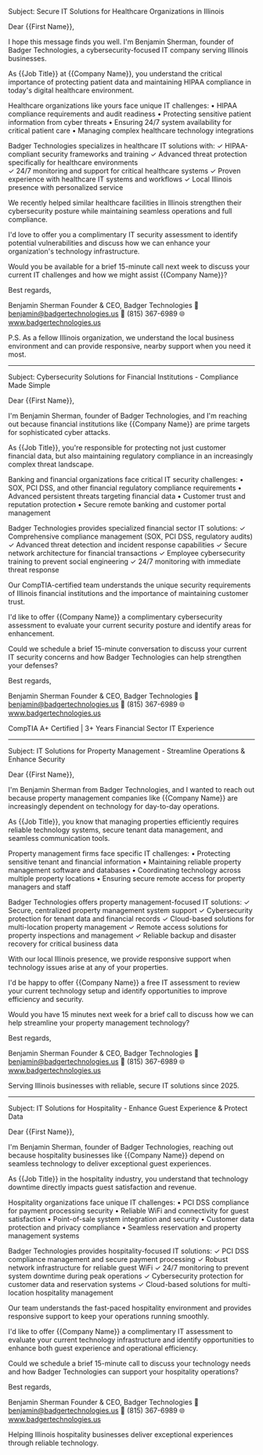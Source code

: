 Subject: Secure IT Solutions for Healthcare Organizations in Illinois

Dear {{First Name}},

I hope this message finds you well. I'm Benjamin Sherman, founder of Badger Technologies, a cybersecurity-focused IT company serving Illinois businesses.

As {{Job Title}} at {{Company Name}}, you understand the critical importance of protecting patient data and maintaining HIPAA compliance in today's digital healthcare environment.

Healthcare organizations like yours face unique IT challenges:
• HIPAA compliance requirements and audit readiness
• Protecting sensitive patient information from cyber threats
• Ensuring 24/7 system availability for critical patient care
• Managing complex healthcare technology integrations

Badger Technologies specializes in healthcare IT solutions with:
✓ HIPAA-compliant security frameworks and training
✓ Advanced threat protection specifically for healthcare environments  
✓ 24/7 monitoring and support for critical healthcare systems
✓ Proven experience with healthcare IT systems and workflows
✓ Local Illinois presence with personalized service

We recently helped similar healthcare facilities in Illinois strengthen their cybersecurity posture while maintaining seamless operations and full compliance.

I'd love to offer you a complimentary IT security assessment to identify potential vulnerabilities and discuss how we can enhance your organization's technology infrastructure.

Would you be available for a brief 15-minute call next week to discuss your current IT challenges and how we might assist {{Company Name}}?

Best regards,

Benjamin Sherman
Founder & CEO, Badger Technologies
📧 [benjamin@badgertechnologies.us](mailto:benjamin@badgertechnologies.us)
📱 (815) 367-6989
🌐 www.badgertechnologies.us

P.S. As a fellow Illinois organization, we understand the local business environment and can provide responsive, nearby support when you need it most.

---

Subject: Cybersecurity Solutions for Financial Institutions - Compliance Made Simple

Dear {{First Name}},

I'm Benjamin Sherman, founder of Badger Technologies, and I'm reaching out because financial institutions like {{Company Name}} are prime targets for sophisticated cyber attacks.

As {{Job Title}}, you're responsible for protecting not just customer financial data, but also maintaining regulatory compliance in an increasingly complex threat landscape.

Banking and financial organizations face critical IT security challenges:
• SOX, PCI DSS, and other financial regulatory compliance requirements
• Advanced persistent threats targeting financial data
• Customer trust and reputation protection
• Secure remote banking and customer portal management

Badger Technologies provides specialized financial sector IT solutions:
✓ Comprehensive compliance management (SOX, PCI DSS, regulatory audits)
✓ Advanced threat detection and incident response capabilities
✓ Secure network architecture for financial transactions
✓ Employee cybersecurity training to prevent social engineering
✓ 24/7 monitoring with immediate threat response

Our CompTIA-certified team understands the unique security requirements of Illinois financial institutions and the importance of maintaining customer trust.

I'd like to offer {{Company Name}} a complimentary cybersecurity assessment to evaluate your current security posture and identify areas for enhancement.

Could we schedule a brief 15-minute conversation to discuss your current IT security concerns and how Badger Technologies can help strengthen your defenses?

Best regards,

Benjamin Sherman
Founder & CEO, Badger Technologies
📧 [benjamin@badgertechnologies.us](mailto:benjamin@badgertechnologies.us)
📱 (815) 367-6989
🌐 www.badgertechnologies.us

CompTIA A+ Certified | 3+ Years Financial Sector IT Experience

---

Subject: IT Solutions for Property Management - Streamline Operations & Enhance Security

Dear {{First Name}},

I'm Benjamin Sherman from Badger Technologies, and I wanted to reach out because property management companies like {{Company Name}} are increasingly dependent on technology for day-to-day operations.

As {{Job Title}}, you know that managing properties efficiently requires reliable technology systems, secure tenant data management, and seamless communication tools.

Property management firms face specific IT challenges:
• Protecting sensitive tenant and financial information
• Maintaining reliable property management software and databases
• Coordinating technology across multiple property locations
• Ensuring secure remote access for property managers and staff

Badger Technologies offers property management-focused IT solutions:
✓ Secure, centralized property management system support
✓ Cybersecurity protection for tenant data and financial records
✓ Cloud-based solutions for multi-location property management
✓ Remote access solutions for property inspections and management
✓ Reliable backup and disaster recovery for critical business data

With our local Illinois presence, we provide responsive support when technology issues arise at any of your properties.

I'd be happy to offer {{Company Name}} a free IT assessment to review your current technology setup and identify opportunities to improve efficiency and security.

Would you have 15 minutes next week for a brief call to discuss how we can help streamline your property management technology?

Best regards,

Benjamin Sherman
Founder & CEO, Badger Technologies
📧 [benjamin@badgertechnologies.us](mailto:benjamin@badgertechnologies.us)
📱 (815) 367-6989
🌐 www.badgertechnologies.us

Serving Illinois businesses with reliable, secure IT solutions since 2025.

---

Subject: IT Solutions for Hospitality - Enhance Guest Experience & Protect Data

Dear {{First Name}},

I'm Benjamin Sherman, founder of Badger Technologies, reaching out because hospitality businesses like {{Company Name}} depend on seamless technology to deliver exceptional guest experiences.

As {{Job Title}} in the hospitality industry, you understand that technology downtime directly impacts guest satisfaction and revenue.

Hospitality organizations face unique IT challenges:
• PCI DSS compliance for payment processing security
• Reliable WiFi and connectivity for guest satisfaction
• Point-of-sale system integration and security
• Customer data protection and privacy compliance
• Seamless reservation and property management systems

Badger Technologies provides hospitality-focused IT solutions:
✓ PCI DSS compliance management and secure payment processing
✓ Robust network infrastructure for reliable guest WiFi
✓ 24/7 monitoring to prevent system downtime during peak operations
✓ Cybersecurity protection for customer data and reservation systems
✓ Cloud-based solutions for multi-location hospitality management

Our team understands the fast-paced hospitality environment and provides responsive support to keep your operations running smoothly.

I'd like to offer {{Company Name}} a complimentary IT assessment to evaluate your current technology infrastructure and identify opportunities to enhance both guest experience and operational efficiency.

Could we schedule a brief 15-minute call to discuss your technology needs and how Badger Technologies can support your hospitality operations?

Best regards,

Benjamin Sherman
Founder & CEO, Badger Technologies
📧 [benjamin@badgertechnologies.us](mailto:benjamin@badgertechnologies.us)
📱 (815) 367-6989
🌐 www.badgertechnologies.us

Helping Illinois hospitality businesses deliver exceptional experiences through reliable technology.